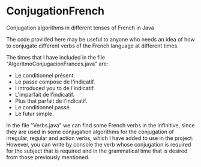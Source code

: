 # ConjugationFrench
Conjugation algorithms in different tenses of French in Java

The code provided here may be useful to anyone who needs an idea of how to conjugate different verbs of the French language at different times.

The times that I have included in the file "AlgoritmoConjugacionFrances.java" are:

- Le conditionnel présent.
- Le passe compose de l'indicatif.
- I introduced you to de l'indicatif.
- L'imparfait de l'indicatif.
- Plus that parfait de l'indicatif.
- Le conditionnel passé.
- Le futur simple.

In the file "Verbs.java" we can find some French verbs in the infinitive, since they are used in some conjugation algorithms for the conjugation of irregular,
regular and action verbs, which I have added to use in the project.
However, you can write by console the verb whose conjugation is required for the subject that is required and in the grammatical time that is desired from those previously mentioned.
